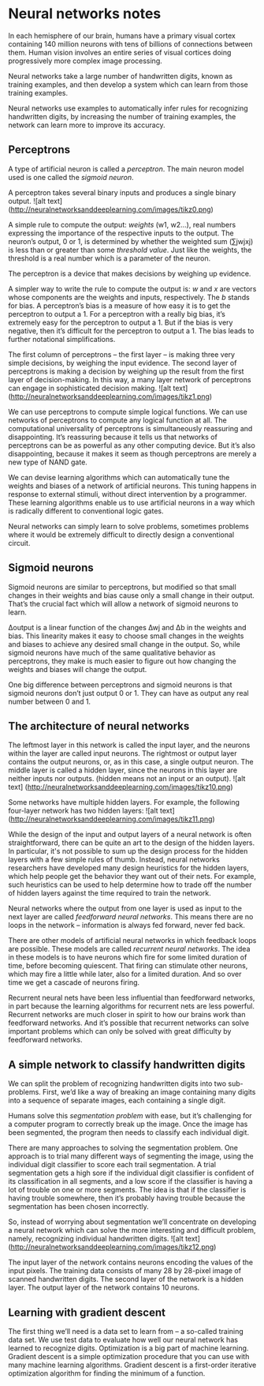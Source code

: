 # Neural networks notes

In each hemisphere of our brain, humans have a primary visual cortex containing 140 million neurons with tens of billions of connections between them. Human vision involves an entire series of visual cortices doing progressively more complex image processing. 

Neural networks take a large number of handwritten digits, known as training examples, and then develop a system which can learn from those training examples.

Neural networks use examples to automatically infer rules for recognizing handwritten digits, by increasing the number of training examples, the network can learn more to improve its accuracy. 


## Perceptrons
A type of artificial neuron is called a *perceptron*. 
The main neuron model used is one called the *sigmoid neuron*.


A perceptron takes several binary inputs and produces a single binary output. 
![alt text] (http://neuralnetworksanddeeplearning.com/images/tikz0.png)

A simple rule to compute the output: *weights* (w1, w2…), real numbers expressing the importance of the respective inputs to the output. 
The neuron’s output, 0 or 1, is determined by whether the weighted sum (∑jwjxj) is less than or greater than some *threshold value*. Just like the weights, the threshold is a real number which is a parameter of the neuron. 

The perceptron is a device that makes decisions by weighing up evidence. 

A simpler way to write the rule to compute the output is: *w* and *x* are vectors whose components are the weights and inputs, respectively. The *b* stands for bias. A perceptron’s bias is a measure of how easy it is to get the perceptron to output a 1. For a perceptron with a really big bias, it’s extremely easy for the perceptron to output a 1. But if the bias is very negative, then it’s difficult for the perceptron to output a 1. The bias leads to further notational simplifications. 

The first column of perceptrons – the first layer – is making three very simple decisions, by weighing the input evidence. The second layer of perceptrons is making a decision by weighing up the result from the first layer of decision-making. In this way, a many layer network of perceptrons can engage in sophisticated decision making. 
![alt text] (http://neuralnetworksanddeeplearning.com/images/tikz1.png)

We can use perceptrons to compute simple logical functions. We can use networks of perceptrons to compute any logical function at all. The computational universality of perceptrons is simultaneously reassuring and disappointing. It’s reassuring because it tells us that networks of perceptrons can be as powerful as any other computing device. But it’s also disappointing, because it makes it seem as though perceptrons are merely a new type of NAND gate. 

We can devise learning algorithms which can automatically tune the weights and biases of a network of artificial neurons. This tuning happens in response to external stimuli, without direct intervention by a programmer. These learning algorithms enable us to use artificial neurons in a way which is radically different to conventional logic gates. 

Neural networks can simply learn to solve problems, sometimes problems where it would be extremely difficult to directly design a conventional circuit.



## Sigmoid neurons
Sigmoid neurons are similar to perceptrons, but modified so that small changes in their weights and bias cause only a small change in their output. That’s the crucial fact which will allow a network of sigmoid neurons to learn.

∆output is a linear function of the changes ∆wj and ∆b in the weights and bias. This linearity makes it easy to choose small changes in the weights and biases to achieve any desired small change in the output. So, while sigmoid neurons have much of the same qualitative behavior as perceptrons, they make is much easier to figure out how changing the weights and biases will change the output. 

One big difference between perceptrons and sigmoid neurons is that sigmoid neurons don’t just output 0 or 1. They can have as output any real number between 0 and 1. 


## The architecture of neural networks
The leftmost layer in this network is called the input layer, and the neurons within the layer are called input neurons. The rightmost or output layer contains the output neurons, or, as in this case, a single output neuron. The middle layer is called a hidden layer, since the neurons in this layer are neither inputs nor outputs. (hidden means not an input or an output). 
![alt text] (http://neuralnetworksanddeeplearning.com/images/tikz10.png)

Some networks have multiple hidden layers. For example, the following four-layer network has two hidden layers: 
![alt text] (http://neuralnetworksanddeeplearning.com/images/tikz11.png)

While the design of the input and output layers of a neural network is often straightforward, there can be quite an art to the design of the hidden layers. In particular, it's not possible to sum up the design process for the hidden layers with a few simple rules of thumb. Instead, neural networks researchers have developed many design heuristics for the hidden layers, which help people get the behavior they want out of their nets. For example, such heuristics can be used to help determine how to trade off the number of hidden layers against the time required to train the network. 

Neural networks where the output from one layer is used as input to the next layer are called *feedforward neural networks*. This means there are no loops in the network – information is always fed forward, never fed back. 

There are other models of artificial neural networks in which feedback loops are possible. These models are called *recurrent neural networks*. The idea in these models is to have neurons which fire for some limited duration of time, before becoming quiescent. That firing can stimulate other neurons, which may fire a little while later, also for a limited duration. And so over time we get a cascade of neurons firing. 

Recurrent neural nets have been less influential than feedforward networks, in part because the learning algorithms for recurrent nets are less powerful. Recurrent networks are much closer in spirit to how our brains work than feedforward networks. And it’s possible that recurrent networks can solve important problems which can only be solved with great difficulty by feedforward networks.


## A simple network to classify handwritten digits
We can split the problem of recognizing handwritten digits into two sub-problems. First, we’d like a way of breaking an image containing many digits into a sequence of separate images, each containing a single digit.

Humans solve this *segmentation problem* with ease, but it’s challenging for a computer program to correctly break up the image.  Once the image has been segmented, the program then needs to classify each individual digit. 

There are many approaches to solving the segmentation problem. One approach is to trial many different ways of segmenting the image, using the individual digit classifier to score each trail segmentation. A trial segmentation gets a high sore if the individual digit classifier is confident of its classification in all segments, and a low score if the classifier is having a lot of trouble on one or more segments. The idea is that if the classifier is having trouble somewhere, then it’s probably having trouble because the segmentation has been chosen incorrectly. 

So, instead of worrying about segmentation we’ll concentrate on developing a neural network which can solve the more interesting and difficult problem, namely, recognizing individual handwritten digits. 
![alt text] (http://neuralnetworksanddeeplearning.com/images/tikz12.png)

The input layer of the network contains neurons encoding the values of the input pixels. The training data consists of many 28 by 28-pixel image of scanned handwritten digits. The second layer of the network is a hidden layer. The output layer of the network contains 10 neurons. 

## Learning with gradient descent
The first thing we’ll need is a data set to learn from – a so-called training data set. We use test data to evaluate how well our neural network has learned to recognize digits. Optimization is a big part of machine learning. Gradient descent is a simple optimization procedure that you can use with many machine learning algorithms. Gradient descent is a first-order iterative optimization algorithm for finding the minimum of a function.  














